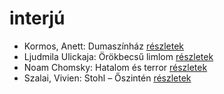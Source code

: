 # interjú

- Kormos, Anett: Dumaszínház [részletek](_details/%7Bopf.creator%7D.md#id_585)
- Ljudmila Ulickaja: Örökbecsű limlom [részletek](_details/%7Bopf.creator%7D.md#id_1294)
- Noam Chomsky: Hatalom és terror [részletek](_details/%7Bopf.creator%7D.md#id_343)
- Szalai, Vivien: Stohl – Őszintén [részletek](_details/%7Bopf.creator%7D.md#id_407)